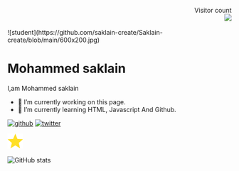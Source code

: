<p align="right"> 
  Visitor count<br>
  <img src="https://profile-counter.glitch.me/saklain-create/count.svg" />
</p>
![student](https://github.com/saklain-create/Saklain-create/blob/main/600x200.jpg)

# Mohammed saklain
I,am Mohammed saklain


- 🔭 I’m currently working on this page. 
- 🌱 I’m currently learning HTML, Javascript And Github. 


[<img src='https://cdn.jsdelivr.net/npm/simple-icons@3.0.1/icons/github.svg' alt='github' height='40'>](https://github.com/saklain-create)  [<img src='https://cdn.jsdelivr.net/npm/simple-icons@3.0.1/icons/twitter.svg' alt='twitter' height='40'>](https://twitter.com/@saklainshahab)  

<a href='https://stars.github.com/'><img src='https://raw.githubusercontent.com/acervenky/animated-github-badges/master/assets/starbadge.gif' width='35' height='35'></a> 

![GitHub stats](https://github-readme-stats.vercel.app/api?username=saklain-create&show_icons=true)  

